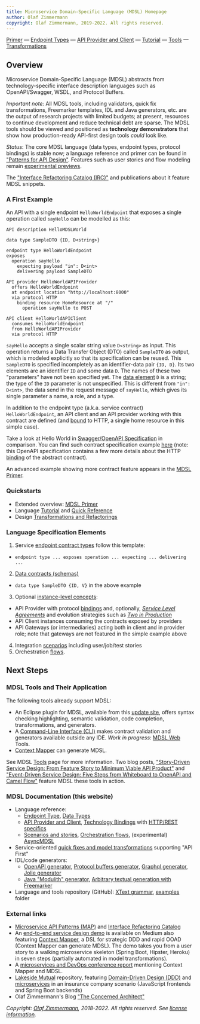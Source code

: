 ```yaml
---
title: Microservice Domain-Specific Language (MDSL) Homepage
author: Olaf Zimmermann
copyright: Olaf Zimmermann, 2019-2022. All rights reserved.
---
```


[Primer](./primer) &mdash; [Endpoint Types](./servicecontract) &mdash; [API Provider and Client](./optionalparts) &mdash; [Tutorial](./tutorial) &mdash; [Tools](./tools)  &mdash;[Transformations](./soad.md)

## Overview
Microservice Domain-Specific Language (MDSL) abstracts from technology-specific interface description languages such as OpenAPI/Swagger, WSDL, and <!-- gRPC --> Protocol Buffers. 

*Important note:* All MDSL tools, including validators, quick fix transformations, Freemarker templates, IDL and Java generators, etc. are the output of research projects with limited budgets; at present, resources to continue development and reduce technical debt are sparse. The MDSL tools should be viewed and positioned as **technology demonstrators** that show how production-ready API-first design tools *could* look like.   

*Status*: The core MDSL language (data types, endpoint types, protocol bindings) is stable now; a language reference and primer can be found in ["Patterns for API Design"](https://api-patterns.org/book/). Features such as user stories and flow modeling remain [experimental previews](https://api-patterns.org/patterns/evolution/ExperimentalPreview.html). 

The ["Interface Refactoring Catalog (IRC)"](https://interface-refactoring.github.io/) and publications about it feature MDSL snippets.

### A First Example 

An API with a single endpoint `HelloWorldEndpoint` that exposes a single operation called `sayHello` can be modelled as this: <!-- The `Hello World` of MDSL and service design specifies a single endpoint `HelloWorldEndpoint` that exposes an operation `sayHello`: -->

~~~
API description HelloMDSLWorld

data type SampleDTO {ID, D<string>} 

endpoint type HelloWorldEndpoint
exposes 
  operation sayHello 
    expecting payload "in": D<int>  
    delivering payload SampleDTO

API provider HelloWorldAPIProvider
  offers HelloWorldEndpoint 
  at endpoint location "http://localhost:8000" 
  via protocol HTTP 
    binding resource HomeResource at "/"
      operation sayHello to POST 
  
API client HelloWorldAPIClient
  consumes HelloWorldEndpoint 
  from HelloWorldAPIProvider
  via protocol HTTP 
~~~

`sayHello` accepts a single scalar string value `D<string>` as input. This operation returns a Data Transfer Object (DTO) called `SampleDTO` as output, which is modeled explicitly so that its specification can be reused. This `SampleDTO` is specified incompletely as an identifier-data pair `{ID, D}`. Its two elements are an identifier `ID` and some data `D`. The names of these two "parameters" have not been specified yet. The [data element](https://microservice-api-patterns.org/patterns/structure/elementStereotypes/DataElement) `D` is a string; the type of the `ID` parameter is not unspecified. This is different from `"in": D<int>`,  the data send in the request message of `sayHello`, which gives its single parameter a name, a role, and a type. 

In addition to the endpoint type (a.k.a. service contract) `HelloWorldEndpoint`, an API client and an API provider working with this contract are defined (and [bound](./bindings) to HTTP, a single home resource in this simple case). 

Take a look at Hello World in [Swagger/OpenAPI Specification](https://swagger.io/blog/api-development/getting-started-with-swagger-i-what-is-swagger/) in comparison. You can find such contract specification example [here](./HelloWorldWebsitePrimer.yaml) (note: this OpenAPI specification contains a few more details about the HTTP [binding](./bindings) of the abstract contract). 

<!-- TODO (H) could also link to Protocol Buffers, GraphQL, WSDL/XML schema here; files are in here: HelloWorldWebsitePrimerGeneratedIDLs.zip -->

An advanced example showing more contract feature appears in the [MDSL Primer](./primer).

### Quickstarts

* Extended overview: [MDSL Primer](./primer)
* Language [Tutorial](./tutorial) and [Quick Reference](./quickreference) <!-- providing skeletons -->
* Design [Transformations and Refactorings](./soad.md)

### Language Specification Elements 

1. Service [endpoint contract types](./servicecontract) follow this template: 
  * `endpoint type ... exposes operation ... expecting ... delivering ...`
2. [Data contracts (schemas)](./datacontract)
  *  `data type SampleDTO {ID, V}` in the above example
3. Optional [instance-level concepts](./optionalparts):
  * API Provider with protocol [bindings](./bindings) and, optionally, [*Service Level Agreements*](https://microservice-api-patterns.org/patterns/quality/qualityManagementAndGovernance/ServiceLevelAgreement) and evolution strategies such as [*Two in Production*](https://microservice-api-patterns.org/patterns/evolution/TwoInProduction)
  * API Client instances consuming the contracts exposed by providers
  * API Gateways (or intermediaries) acting both in client and in provider role; note that gateways are not featured in the simple example above
4. Integration [scenarios](scenarios.md) including user/job/test stories 
5. Orchestration [flows](flows.md).

<!-- See these concepts in action in the [tutorial](./tutorial), the [quick reference](./quickreference), the [SOAD transformations](./soad) page, and on the [example](./examples) page. -->

## Next Steps

### MDSL Tools and Their Application

The following tools already support MDSL:

* An Eclipse plugin for MDSL, available from this [update site](./updates/), offers syntax checking highlighting, semantic validation, code completion, transformations, and generators.
* A [Command-Line Interface (CLI)](./tools#command-line-interface-cli-tools) makes contract validation and generators available outside any IDE. <!-- https://github.com/Microservice-API-Patterns/MDSL-Specification/tree/master/dsl-core/io.mdsl.cli --> *Work in progress:* [MDSL Web](https://mdsl-web.herokuapp.com/) Tools.
* [Context Mapper](https://contextmapper.org/docs/mdsl/) can generate MDSL.

See MDSL [Tools](./tools) page for more information. Two blog posts, ["Story-Driven Service Design: From Feature Story to Minimum Viable API Product"](https://ozimmer.ch/practices/2022/01/20/StoryDrivenServiceDesignDemo.html)
and ["Event-Driven Service Design: Five Steps from Whiteboard to OpenAPI and Camel Flow"](https://ozimmer.ch/practices/2022/01/13/EventDrivenServiceDesignDemo.html) feature MDSL these tools in action.

### MDSL Documentation (this website)

* Language reference: 
  * [Endpoint Type](./servicecontract), [Data Types](./datacontract)
  * [API Provider and Client](./optionalparts), [Technology Bindings](./bindings) with [HTTP/REST specifics](./http-rest) 
  * [Scenarios and stories](./scenarios), [Orchestration flows](./flows), (experimental) [AsyncMDSL](./async-mdsl) 
* Service-oriented [quick fixes and model transformations](./soad.md) supporting "API First" 
* IDL/code generators: 
  * [OpenAPI generator](./generators/open-api), [Protocol buffers generator](./generators/protocol-buffers), [Graphql generator](./generators/graphql), [Jolie generator](./generators/jolie) 
  * [Java "Modulith" generator](./generators/java), [Arbitrary textual generation with Freemarker](./generators/freemarker)
* Language and tools repository (GitHub): [XText grammar](https://github.com/Microservice-API-Patterns/MDSL-Specification/blob/master/dsl-core/io.mdsl/src/io/mdsl/APIDescription.xtext), [examples](https://github.com/Microservice-API-Patterns/MDSL-Specification/tree/master/examples) folder


### External links 

* [Microservice API Patterns (MAP)](https://microservice-api-patterns.org/) and [Interface Refactoring Catalog](https://interface-refactoring.github.io/)
* An [end-to-end service design demo](https://medium.com/olzzio/domain-driven-service-design-with-context-mapper-and-mdsl-d5a0fc6091c2) is available on Medium also featuring [Context Mapper](https://contextmapper.org/), a DSL for strategic DDD and rapid OOAD (Context Mapper can generate MDSL). The demo takes you from a user story to a walking microservice skeleton (Spring Boot, Hipster, Heroku) in seven steps (partially automated in model transformations).
* A [microservices and DevOps conference report](https://www.computer.org/csdl/magazine/so/2020/01/08938118/1fUSO0QBDnW) mentioning Context Mapper and MDSL.
* [Lakeside Mutual](https://github.com/Microservice-API-Patterns/LakesideMutual) repository, featuring [Domain-Driven Design (DDD)](https://www.ifs.hsr.ch/index.php?id=15666&L=4) and [microservices](https://www.ifs.hsr.ch/index.php?id=15266&L=4) in an insurance company scenario (JavaScript frontends and Spring Boot backends)
* Olaf Zimmermann's Blog ["The Concerned Architect"](https://ozimmer.ch/blog/)

*Copyright: [Olaf Zimmermann](https://ozimmer.ch/index.html), 2018-2022. All rights reserved. See [license information](https://github.com/Microservice-API-Patterns/MDSL-Specification/blob/master/LICENSE).*

<!-- *EOF* -->
